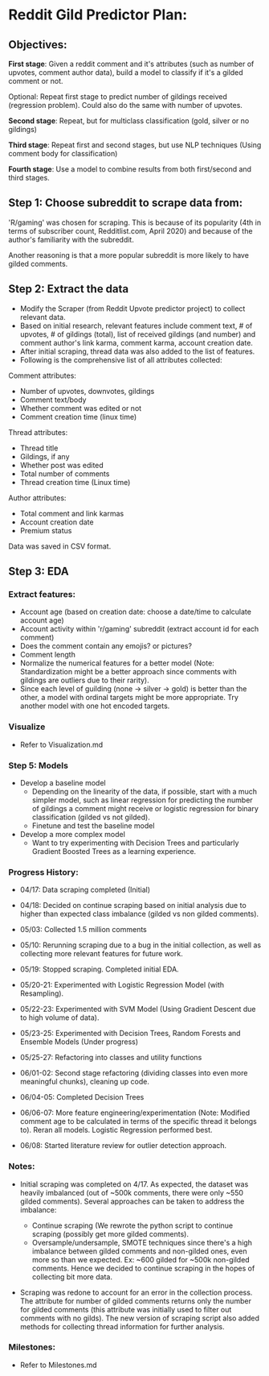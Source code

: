 # Reddit Gild Predictor Plan:

## Objectives:

**First stage**: Given a reddit comment and it's attributes (such as number of upvotes, comment author data), build a model
to classify if it's a gilded comment or not.

Optional: Repeat first stage to predict number of gildings received (regression problem). Could also do the same with number of upvotes.

**Second stage**: Repeat, but for multiclass classification (gold, silver or no gildings)

**Third stage**: Repeat first and second stages, but use NLP techniques (Using comment body for classification)

**Fourth stage**: Use a model to combine results from both first/second and third stages.

## Step 1: Choose subreddit to scrape data from:

'R/gaming' was chosen for scraping. This is because of its popularity (4th in terms of subscriber count, Redditlist.com, April 2020) and because of the author's familiarity with the subreddit.

Another reasoning is that a more popular subreddit is more likely to have gilded comments.

## Step 2: Extract the data

- Modify the Scraper (from Reddit Upvote predictor project) to collect relevant data.
- Based on initial research, relevant features include comment text, # of upvotes, # of gildings (total), list of received gildings (and number) and comment author's link karma, comment karma, account creation date.
- After initial scraping, thread data was also added to the list of features.
- Following is the comprehensive list of all attributes collected:

Comment attributes:

- Number of upvotes, downvotes, gildings
- Comment text/body
- Whether comment was edited or not
- Comment creation time (linux time)

Thread attributes:

- Thread title
- Gildings, if any
- Whether post was edited
- Total number of comments
- Thread creation time (Linux time)

Author attributes:

- Total comment and link karmas
- Account creation date
- Premium status

Data was saved in CSV format.

## Step 3: EDA

### Extract features:

 - Account age (based on creation date: choose a date/time to calculate account age)
 - Account activity within 'r/gaming' subreddit (extract account id for each comment)
 - Does the comment contain any emojis? or pictures?
 - Comment length
- Normalize the numerical features for a better model (Note: Standardization might be a better approach since comments with gildings are outliers due to their rarity). 
- Since each level of guilding (none -> silver -> gold) is better than the other, a model with ordinal targets might be more appropriate. Try another model with one hot encoded targets.

### Visualize

- Refer to Visualization.md

### Step 5: Models

- Develop a baseline model
  - Depending on the linearity of the data, if possible, start with a much simpler model, such as linear regression for predicting the number of gildings a comment might receive or logistic regression for binary classification (gilded vs not gilded).
  - Finetune and test the baseline model
- Develop a more complex model
  - Want to try experimenting with Decision Trees and particularly Gradient Boosted Trees as a learning experience.

### Progress History:

- 04/17: Data scraping completed (Initial)

- 04/18: Decided on continue scraping based on initial analysis due to higher than expected class imbalance (gilded vs non gilded comments).

- 05/03: Collected 1.5 million comments

- 05/10: Rerunning scraping due to a bug in the initial collection, as well as collecting more relevant features for future work.

- 05/19: Stopped scraping. Completed initial EDA.

- 05/20-21: Experimented with Logistic Regression Model (with Resampling).

- 05/22-23: Experimented with SVM Model (Using Gradient Descent due to high volume of data).

- 05/23-25: Experimented with Decision Trees, Random Forests and Ensemble Models (Under progress)

- 05/25-27: Refactoring into classes and utility functions

- 06/01-02: Second stage refactoring (dividing classes into even more meaningful chunks), cleaning up code.

- 06/04-05: Completed Decision Trees

- 06/06-07: More feature engineering/experimentation (Note: Modified comment age to be calculated in terms of the specific thread it belongs to).
Reran all models. Logistic Regression performed best.

- 06/08: Started literature review for outlier detection approach.

### Notes:

- Initial scraping was completed on 4/17. As expected, the dataset was heavily imbalanced (out of ~500k comments, there were only ~550 gilded comments). Several approaches can be taken to address the imbalance:
  - Continue scraping (We rewrote the python script to continue scraping (possibly get more gilded comments).
  - Oversample/undersample, SMOTE techniques since there's a high imbalance between gilded comments and non-gilded ones, even more so than we expected. Ex: ~600 gilded for ~500k non-gilded comments. Hence we decided to continue scraping in the hopes of collecting bit more data.

- Scraping was redone to account for an error in the collection process. The attribute for number of gilded comments returns only the number for gilded comments (this attribute was initially used to filter out comments with no gilds). The new version of scraping script also added methods for collecting thread information for further analysis.

### Milestones:

- Refer to Milestones.md